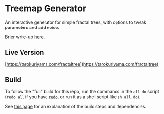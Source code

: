 # Treemap Generator

An interactive generator for simple fractal trees, with options to tweak parameters and add noise.

Brier write-up [here](https://tkuriyama.github.io/art/2021/05/01/Fractal-Tree-Generator.html).

## Live Version

[https://tarokuriyama.com/fractaltree](https://tarokuriyama.com/fractaltree)

## Build

To follow the "full" build for this repo, run the commands in the `all.do` script (`redo all` if you have [`redo`](https://redo.readthedocs.io/en/latest/), or run it as a shell script like `sh all.do`).


See [this page](https://tkuriyama.github.io/general/2021/04/22/Building-Elm.html) for an explanation of the build steps and dependencies.
